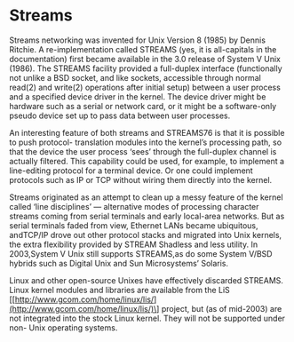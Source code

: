 # Streams

Streams networking was invented for Unix Version 8 \(1985\) by Dennis Ritchie. A re-implementation called STREAMS \(yes, it is all-capitals in the documentation\) first became available in the 3.0 release of System V Unix \(1986\). The STREAMS facility provided a full-duplex interface \(functionally not unlike a BSD socket, and like sockets, accessible through normal read\(2\) and write\(2\) operations after initial setup\) between a user process and a specified device driver in the kernel. The device driver might be hardware such as a serial or network card, or it might be a software-only pseudo device set up to pass data between user processes.

An interesting feature of both streams and STREAMS76 is that it is possible to push protocol- translation modules into the kernel’s processing path, so that the device the user process ‘sees’ through the full-duplex channel is actually filtered. This capability could be used, for example, to implement a line-editing protocol for a terminal device. Or one could implement protocols such as IP or TCP without wiring them directly into the kernel.

Streams originated as an attempt to clean up a messy feature of the kernel called ‘line disciplines’ — alternative modes of processing character streams coming from serial terminals and early local-area networks. But as serial terminals faded from view, Ethernet LANs became ubiquitous, andTCP/IP drove out other protocol stacks and migrated into Unix kernels, the extra flexibility provided by STREAM Shadless and less utility. In 2003,System V Unix still supports STREAMS,as do some System V/BSD hybrids such as Digital Unix and Sun Microsystems’ Solaris.

Linux and other open-source Unixes have effectively discarded STREAMS. Linux kernel modules and libraries are available from the LiS \[[http://www.gcom.com/home/linux/lis/](http://www.gcom.com/home/linux/lis/)\] project, but \(as of mid-2003\) are not integrated into the stock Linux kernel. They will not be supported under non- Unix operating systems.

